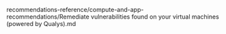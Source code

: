recommendations-reference/compute-and-app-recommendations/Remediate vulnerabilities found on your virtual machines (powered by Qualys).md